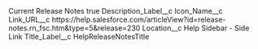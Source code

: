 <?xml version="1.0" encoding="UTF-8"?>
<CustomMetadata xmlns="http://soap.sforce.com/2006/04/metadata" xmlns:xsi="http://www.w3.org/2001/XMLSchema-instance" xmlns:xsd="http://www.w3.org/2001/XMLSchema">
    <label>Current Release Notes</label>
    <protected>true</protected>
    <values>
        <field>Description_Label__c</field>
        <value xsi:nil="true"/>
    </values>
    <values>
        <field>Icon_Name__c</field>
        <value xsi:nil="true"/>
    </values>
    <values>
        <field>Link_URL__c</field>
        <value xsi:type="xsd:string">https://help.salesforce.com/articleView?id=release-notes.rn_fsc.htm&amp;type=5&amp;release=230</value>
    </values>
    <values>
        <field>Location__c</field>
        <value xsi:type="xsd:string">Help Sidebar - Side Link</value>
    </values>
    <values>
        <field>Title_Label__c</field>
        <value xsi:type="xsd:string">HelpReleaseNotesTitle</value>
    </values>
</CustomMetadata>
